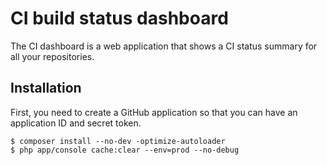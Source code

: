 # CI build status dashboard

The CI dashboard is a web application that shows a CI status summary for all your repositories.

## Installation

First, you need to create a GitHub application so that you can have an application ID and secret token.

```
$ composer install --no-dev -optimize-autoloader
$ php app/console cache:clear --env=prod --no-debug
```
